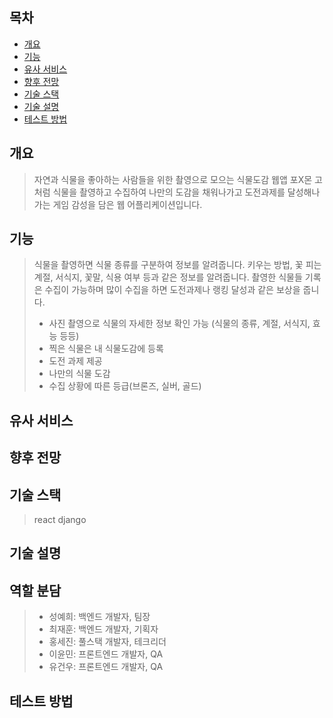 ﻿## 목차
- [개요](#개요)
- [기능](#기능)
- [유사 서비스](#유사-서비스) 
- [향후 전망](#향후-전망)
- [기술 스택](#기술-스택)
- [기술 설명](#기술-설명)
- [테스트 방법](#테스트-방법)

## 개요
> 자연과 식물을 좋아하는 사람들을 위한 촬영으로 모으는 식물도감 웹앱
> 포X몬 고처럼 식물을 촬영하고 수집하여 나만의 도감을 채워나가고 도전과제를 달성해나가는 게임 감성을 담은 웹 어플리케이션입니다.

## 기능
> 식물을 촬영하면 식물 종류를 구분하여 정보를 알려줍니다.
> 키우는 방법, 꽃 피는 계절, 서식지, 꽃말, 식용 여부 등과 같은 정보를 알려줍니다.
> 촬영한 식물들 기록은 수집이 가능하며 많이 수집을 하면 도전과제나 랭킹 달성과 같은 보상을 줍니다.
> - 사진 촬영으로 식물의 자세한 정보 확인 가능 (식물의 종류, 계절, 서식지, 효능 등등)
> - 찍은 식물은 내 식물도감에 등록
> - 도전 과제 제공
> - 나만의 식물 도감
> - 수집 상황에 따른 등급(브론즈, 실버, 골드)

## 유사 서비스


## 향후 전망


## 기술 스택
> react
> django

## 기술 설명


## 역할 분담
> - 성예희: 백엔드 개발자, 팀장
> - 최재훈: 백엔드 개발자, 기획자
> - 홍세진: 풀스택 개발자, 테크리더
> - 이윤민: 프론트엔드 개발자, QA
> - 유건우: 프론트엔드 개발자, QA


## 테스트 방법
